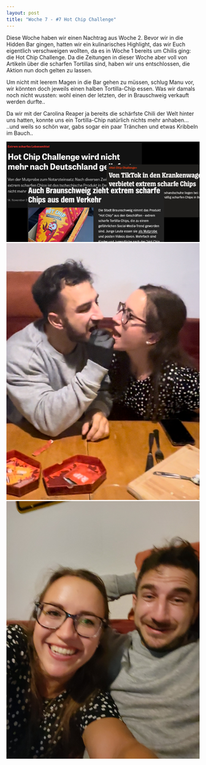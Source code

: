 ```yaml
---
layout: post
title: "Woche 7 - #7 Hot Chip Challenge"
---
```


Diese Woche haben wir einen Nachtrag aus Woche 2. Bevor wir in die Hidden Bar gingen, hatten wir ein kulinarisches Highlight, das wir Euch eigentlich verschweigen wollten, da es in Woche 1 bereits um Chilis ging: die Hot Chip Challenge. Da die Zeitungen in dieser Woche aber voll von Artikeln über die scharfen Tortillas sind, haben wir uns entschlossen, die Aktion nun doch gelten zu lassen.

Um nicht mit leerem Magen in die Bar gehen zu müssen, schlug Manu vor, wir könnten doch jeweils einen halben Tortilla-Chip essen. Was wir damals noch nicht wussten: wohl einen der letzten, der in Brauschweig verkauft werden durfte..

Da wir mit der Carolina Reaper ja bereits die schärfste Chili der Welt hinter uns hatten, konnte uns ein Tortilla-Chip natürlich nichts mehr anhaben... ..und weils so schön war, gabs sogar ein paar Tränchen und etwas Kribbeln im Bauch..

![Zeitungsartikel](/images/006_01.png)
![Hot Chip Challenge](/images/006_02.png)
![Weinende Augen](/images/006_03.png)
